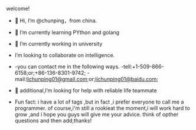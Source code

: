 welcome!
- 👋 Hi, I’m @chunping，from china.
- 🌱 I’m currently learning PYthon and golang
- 🔭 I’m currently working in university
-  I’m looking to collaborate on intelligence.
-  -you can contact me in the following ways.
-tell:+1-509-866-6158;or;+86-136-8301-9742;
-mail:lichunping01@gmail.com;or;lichunping01@baidu.com;
- 🤔 additional,I’m looking for help with reliable life teammate

-  Fun fact: 
i have a lot of tags ,but in fact ,i prefer everyone to call me a programmer.
of course,i'm still a rookieat the moment,i will work hard to grow ,and i hope you guys will give me  your advice.
think of opther questions and then add,thanks!
